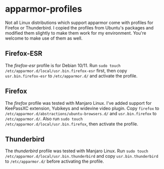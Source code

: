 # apparmor-profiles

Not all Linux distributions which support apparmor come with profiles for Firefox or Thunderbird. I copied the profiles from Ubuntu's packages and modified them slightly to make them work for my environment. You're welcome to make use of them as well.

## Firefox-ESR
The *firefox-esr* profile is for Debian 10/11. Run `sudo touch /etc/apparmor.d/local/usr.bin.firefox-esr` first, then copy `usr.bin.firefox-esr` to `/etc/apparmor.d/` and activate the profile.

## Firefox
The *firefox* profile was tested with Manjaro Linux. I've added support for KeePassXC extension, Yubikeys and widevine video plugin.
Copy `firefox` to `/etc/apparmor.d/abstractions/ubuntu-browsers.d/` and `usr.bin.firefox` to `/etc/apparmor.d/`. Also run `sudo touch /etc/apparmor.d/local/usr.bin.firefox`, then activate the profile.

## Thunderbird
The *thunderbird* profile was tested with Manjaro Linux. Run `sudo touch /etc/apparmor.d/local/usr.bin.thunderbird` and copy `usr.bin.thunderbird` to `/etc/apparmor.d/` before activating the profile.
